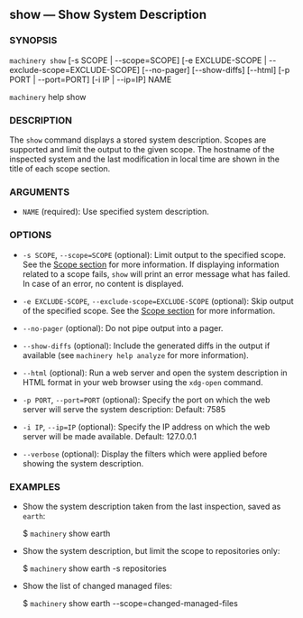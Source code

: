 
## show — Show System Description

### SYNOPSIS

`machinery show` [-s SCOPE | --scope=SCOPE] [-e EXCLUDE-SCOPE | --exclude-scope=EXCLUDE-SCOPE] [--no-pager] [--show-diffs] [--html] [-p PORT | --port=PORT] [-i IP | --ip=IP] NAME

`machinery` help show


### DESCRIPTION

The `show` command displays a stored system description.
Scopes are supported and limit the output to the given scope.
The hostname of the inspected system and the last modification
in local time are shown in the title of each scope section.


### ARGUMENTS

  * `NAME` (required):
    Use specified system description.


### OPTIONS

  * `-s SCOPE`, `--scope=SCOPE` (optional):
    Limit output to the specified scope.
    See the [Scope section](#Scopes) for more information.
    If displaying information related to a scope fails, `show` will print an error message what has failed.
    In case of an error, no content is displayed.

  * `-e EXCLUDE-SCOPE`, `--exclude-scope=EXCLUDE-SCOPE` (optional):
    Skip output of the specified scope.
    See the [Scope section](#Scopes) for more information.

  * `--no-pager` (optional):
    Do not pipe output into a pager.

  * `--show-diffs` (optional):
    Include the generated diffs in the output if available (see `machinery help analyze`
    for more information).

  * `--html` (optional):
    Run a web server and open the system description in HTML format in your web browser using the
    `xdg-open` command.

  * `-p PORT`, `--port=PORT` (optional):
    Specify the port on which the web server will serve the system description: Default: 7585

  * `-i IP`, `--ip=IP` (optional):
    Specify the IP address on which the web server will be made available. Default: 127.0.0.1

  * `--verbose` (optional):
    Display the filters which were applied before showing the system description.

### EXAMPLES

  * Show the system description taken from the last inspection, saved as `earth`:

    $ `machinery` show earth

  * Show the system description, but limit the scope to repositories only:

    $ `machinery` show earth -s repositories

  * Show the list of changed managed files:

    $ `machinery` show earth --scope=changed-managed-files
